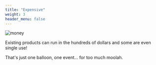 ```yaml
---
title: "Expensive"
weight: 3
header_menu: false
---
```


![money](images/pexels-karolina-grabowska-4386471.jpg)

Existing products can run in the hundreds of dollars and some are even single use!

That's just one balloon, one event... for too much moolah.
